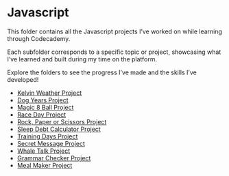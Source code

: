 # Javascript

This folder contains all the Javascript projects I’ve worked on while learning through Codecademy. 

Each subfolder corresponds to a specific topic or project, showcasing what I’ve learned and built during my time on the platform.

Explore the folders to see the progress I’ve made and the skills I’ve developed!

- [Kelvin Weather Project](Kelvin%20Weather%20Project/README.md)
- [Dog Years Project](Dog%20Years%20Project/README.md)
- [Magic 8 Ball Project](Magic%208%20Ball%20Project/README.md)
- [Race Day Project](Race%20Day%20Project/README.md)
- [Rock, Paper or Scissors Project](Rock,%20Paper%20or%20Scissors%20Project/README.md)
- [Sleep Debt Calculator Project](Sleep%20Debt%20Calculator%20Project/README.md)
- [Training Days Project](Training%20Days%20Project/README.md)
- [Secret Message Project](Secret%20Message%20Project/README.md)
- [Whale Talk Project](Whale%20Talk%20Project/README.md)
- [Grammar Checker Project](Grammar%20Checker%20Project/README.md)
- [Meal Maker Project](Meal%20Maker%20Project/README.md)